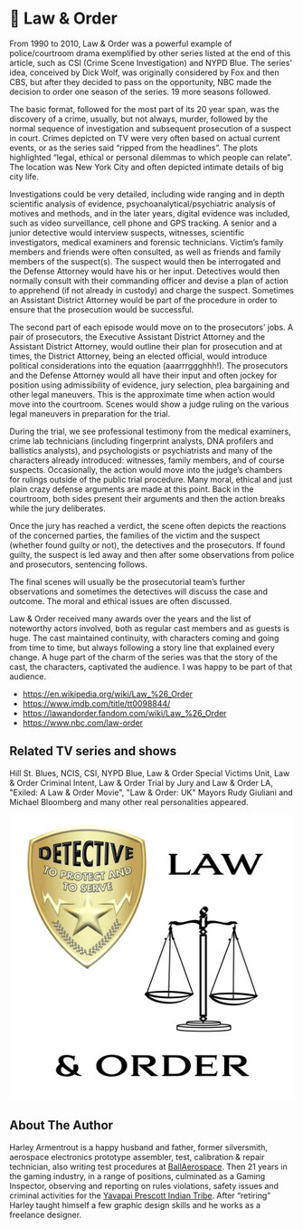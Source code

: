 # 👮 Law & Order

From 1990 to 2010, Law & Order was a powerful example of police/courtroom drama
exemplified by other series listed at the end of this article, such as CSI
(Crime Scene Investigation) and NYPD Blue. The series’ idea, conceived by Dick
Wolf, was originally considered by Fox and then CBS, but after they decided to
pass on the opportunity, NBC made the decision to order one season of the
series. 19 more seasons followed.

The basic format, followed for the most part of its 20 year span, was the
discovery of a crime, usually, but not always, murder, followed by the normal
sequence of investigation and subsequent prosecution of a suspect in court.
Crimes depicted on TV were very often based on actual current events, or as the
series said “ripped from the headlines”. The plots highlighted “legal, ethical
or personal dilemmas to which people can relate”. The location was New York City
and often depicted intimate details of big city life.

Investigations could be very detailed, including wide ranging and in depth
scientific analysis of evidence, psychoanalytical/psychiatric analysis of
motives and methods, and in the later years, digital evidence was included, such
as video surveillance, cell phone and GPS tracking. A senior and a junior
detective would interview suspects, witnesses, scientific investigators, medical
examiners and forensic technicians. Victim’s family members and friends were
often consulted, as well as friends and family members of the suspect(s). The
suspect would then be interrogated and the Defense Attorney would have his or
her input. Detectives would then normally consult with their commanding officer
and devise a plan of action to apprehend (if not already in custody) and charge
the suspect. Sometimes an Assistant District Attorney would be part of the
procedure in order to ensure that the prosecution would be successful.

The second part of each episode would move on to the prosecutors’ jobs. A pair
of prosecutors, the Executive Assistant District Attorney and the Assistant
District Attorney, would outline their plan for prosecution and at times, the
District Attorney, being an elected official, would introduce political
considerations into the equation (aaarrrggghhh!). The prosecutors and the
Defense Attorney would all have their input and often jockey for position using
admissibility of evidence, jury selection, plea bargaining and other legal
maneuvers. This is the approximate time when action would move into the
courtroom. Scenes would show a judge ruling on the various legal maneuvers in
preparation for the trial.

During the trial, we see professional testimony from the medical examiners,
crime lab technicians (including fingerprint analysts, DNA profilers and
ballistics analysts), and psychologists or psychiatrists and many of the
characters already introduced: witnesses, family members, and of course
suspects. Occasionally, the action would move into the judge’s chambers for
rulings outside of the public trial procedure. Many moral, ethical and just
plain crazy defense arguments are made at this point. Back in the courtroom,
both sides present their arguments and then the action breaks while the jury
deliberates.

Once the jury has reached a verdict, the scene often depicts the reactions of
the concerned parties, the families of the victim and the suspect (whether found
guilty or not), the detectives and the prosecutors. If found guilty, the suspect
is led away and then after some observations from police and prosecutors,
sentencing follows.

The final scenes will usually be the prosecutorial team’s further observations
and sometimes the detectives will discuss the case and outcome. The moral and
ethical issues are often discussed.

Law & Order received many awards over the years and the list of noteworthy
actors involved, both as regular cast members and as guests is huge. The cast
maintained continuity, with characters coming and going from time to time, but
always following a story line that explained every change. A huge part of the
charm of the series was that the story of the cast, the characters, captivated
the audience. I was happy to be part of that audience.

- <https://en.wikipedia.org/wiki/Law_%26_Order>
- <https://www.imdb.com/title/tt0098844/>
- <https://lawandorder.fandom.com/wiki/Law_%26_Order>
- <https://www.nbc.com/law-order>

## Related TV series and shows

Hill St. Blues, NCIS, CSI, NYPD Blue, Law & Order Special Victims Unit, Law &
Order Criminal Intent, Law & Order Trial by Jury and Law & Order LA, "Exiled: A
Law & Order Movie", "Law & Order: UK" Mayors Rudy Giuliani and Michael Bloomberg
and many other real personalities appeared.

![Law and Order](_static/images/law-and-order/law-and-order.jpg)

## About The Author

Harley Armentrout is a happy husband and father, former silversmith, aerospace
electronics prototype assembler, test, calibration & repair technician, also
writing test procedures at [BallAerospace](https://www.ball.com/aerospace). Then
21 years in the gaming industry, in a range of positions, culminated as a Gaming
Inspector, observing and reporting on rules violations, safety issues and
criminal activities for the
[Yavapai Prescott Indian Tribe](https://buckyscasino.com/). After “retiring”
Harley taught himself a few graphic design skills and he works as a freelance
designer.
